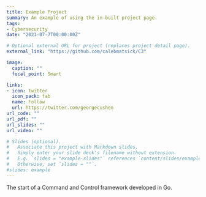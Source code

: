 ```yaml
---
title: Example Project
summary: An example of using the in-built project page.
tags:
- Cybersecurity
date: "2021-07-7T00:00:00Z"

# Optional external URL for project (replaces project detail page).
external_link: "https://github.com/calebmatsick/C3"

image:
  caption: ""
  focal_point: Smart

links:
- icon: twitter
  icon_pack: fab
  name: Follow
  url: https://twitter.com/georgecushen
url_code: ""
url_pdf: ""
url_slides: ""
url_video: ""

# Slides (optional).
#   Associate this project with Markdown slides.
#   Simply enter your slide deck's filename without extension.
#   E.g. `slides = "example-slides"` references `content/slides/example-slides.md`.
#   Otherwise, set `slides = ""`.
#slides: example
---
```


The start of a Command and Control framework developed in Go.
